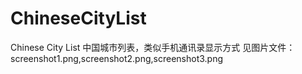 ChineseCityList
===============

Chinese City List 中国城市列表，类似手机通讯录显示方式
见图片文件：screenshot1.png,screenshot2.png,screenshot3.png

